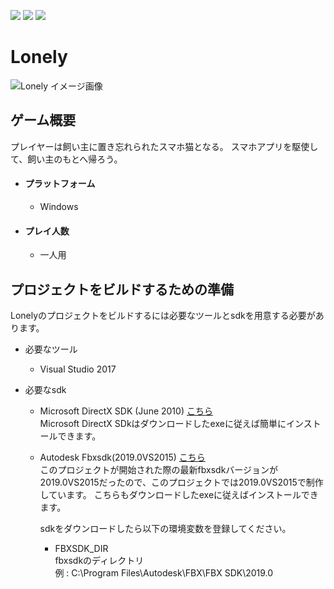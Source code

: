 
[![](https://img.shields.io/badge/VisualStudio-2017%20Community-ff69b4.svg)](https://docs.microsoft.com/ja-jp/visualstudio/releasenotes/vs2017-relnotes)
[![](https://img.shields.io/badge/DirectXSDK-June%202010-yellow.svg)](https://www.microsoft.com/en-us/download/details.aspx?id=6812)
[![](https://img.shields.io/badge/FBX%20SDK-2019.0VS2015-blue.svg)](https://www.autodesk.com/developer-network/platform-technologies/fbx-sdk-2019-2)
# Lonely

![Lonely イメージ画像](../../Pictures/Screenshots/lonelyImage.png)

ゲーム概要
---
プレイヤーは飼い主に置き忘れられたスマホ猫となる。
スマホアプリを駆使して、飼い主のもとへ帰ろう。

* #### プラットフォーム
  * Windows

* #### プレイ人数
  * 一人用


プロジェクトをビルドするための準備
---

Lonelyのプロジェクトをビルドするには必要なツールとsdkを用意する必要があります。

* 必要なツール
  * Visual Studio 2017  


* 必要なsdk  
  * Microsoft DirectX SDK (June 2010)  [こちら](https://www.microsoft.com/en-us/download/details.aspx?id=6812)  
    Microsoft DirectX SDkはダウンロードしたexeに従えば簡単にインストールできます。

  * Autodesk Fbxsdk(2019.0VS2015)  [こちら](https://www.autodesk.com/developer-network/platform-technologies/fbx-sdk-2019-2)  
    このプロジェクトが開始された際の最新fbxsdkバージョンが2019.0VS2015だったので、このプロジェクトでは2019.0VS2015で制作しています。
    こちらもダウンロードしたexeに従えばインストールできます。

    sdkをダウンロードしたら以下の環境変数を登録してください。  
    * FBXSDK_DIR  
      fbxsdkのディレクトリ  
      例 : C:\Program Files\Autodesk\FBX\FBX SDK\2019.0
